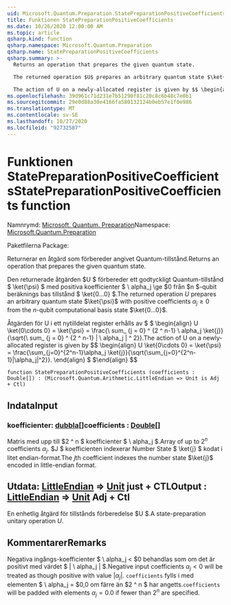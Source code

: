 ```yaml
---
uid: Microsoft.Quantum.Preparation.StatePreparationPositiveCoefficients
title: Funktionen StatePreparationPositiveCoefficients
ms.date: 10/26/2020 12:00:00 AM
ms.topic: article
qsharp.kind: function
qsharp.namespace: Microsoft.Quantum.Preparation
qsharp.name: StatePreparationPositiveCoefficients
qsharp.summary: >-
  Returns an operation that prepares the given quantum state.

  The returned operation $U$ prepares an arbitrary quantum state $\ket{\psi}$ with positive coefficients $\alpha_j\ge 0$ from the $n$-qubit computational basis state $\ket{0...0}$.

  The action of U on a newly-allocated register is given by $$ \begin{align} U \ket{0\cdots 0} = \ket{\psi} = \frac{\sum_{j=0}^{2^n-1}\alpha_j \ket{j}}{\sqrt{\sum_{j=0}^{2^n-1}|\alpha_j|^2}}. \end{align} $$
ms.openlocfilehash: 39d961c71d231e7b51290f81c20c8c6b48c7e0b1
ms.sourcegitcommit: 29e0d88a30e4166fa580132124b0eb57e1f0e986
ms.translationtype: MT
ms.contentlocale: sv-SE
ms.lasthandoff: 10/27/2020
ms.locfileid: "92732587"
---
```

# <a name="statepreparationpositivecoefficients-function"></a><span data-ttu-id="e83dc-102">Funktionen StatePreparationPositiveCoefficients</span><span class="sxs-lookup"><span data-stu-id="e83dc-102">StatePreparationPositiveCoefficients function</span></span>

<span data-ttu-id="e83dc-103">Namnrymd: [Microsoft. Quantum. Preparation](xref:Microsoft.Quantum.Preparation)</span><span class="sxs-lookup"><span data-stu-id="e83dc-103">Namespace: [Microsoft.Quantum.Preparation](xref:Microsoft.Quantum.Preparation)</span></span>

<span data-ttu-id="e83dc-104">Paketfilerna [](https://nuget.org/packages/)</span><span class="sxs-lookup"><span data-stu-id="e83dc-104">Package: [](https://nuget.org/packages/)</span></span>


<span data-ttu-id="e83dc-105">Returnerar en åtgärd som förbereder angivet Quantum-tillstånd.</span><span class="sxs-lookup"><span data-stu-id="e83dc-105">Returns an operation that prepares the given quantum state.</span></span>

<span data-ttu-id="e83dc-106">Den returnerade åtgärden $U $ förbereder ett godtyckligt Quantum-tillstånd $ \ket{\psi} $ med positiva koefficienter $ \ alpha_j \ge $0 från $n $-qubit beräknings bas tillstånd $ \ket{0...0} $.</span><span class="sxs-lookup"><span data-stu-id="e83dc-106">The returned operation $U$ prepares an arbitrary quantum state $\ket{\psi}$ with positive coefficients $\alpha_j\ge 0$ from the $n$-qubit computational basis state $\ket{0...0}$.</span></span>

<span data-ttu-id="e83dc-107">Åtgärden för U i ett nytilldelat register erhålls av $ $ \begin{align} U \ket{0\cdots 0} = \ket{\psi} = \frac{\ sum_ {j = 0} ^ {2 ^ n-1} \ alpha_j \ket{j}}{\sqrt{\ sum_ {j = 0} ^ {2 ^ n-1} | \ alpha_j | ^ 2}}.</span><span class="sxs-lookup"><span data-stu-id="e83dc-107">The action of U on a newly-allocated register is given by $$ \begin{align} U \ket{0\cdots 0} = \ket{\psi} = \frac{\sum_{j=0}^{2^n-1}\alpha_j \ket{j}}{\sqrt{\sum_{j=0}^{2^n-1}|\alpha_j|^2}}.</span></span>
<span data-ttu-id="e83dc-108">\end{align} $ $</span><span class="sxs-lookup"><span data-stu-id="e83dc-108">\end{align} $$</span></span>

```qsharp
function StatePreparationPositiveCoefficients (coefficients : Double[]) : (Microsoft.Quantum.Arithmetic.LittleEndian => Unit is Adj + Ctl)
```


## <a name="input"></a><span data-ttu-id="e83dc-109">Indata</span><span class="sxs-lookup"><span data-stu-id="e83dc-109">Input</span></span>

### <a name="coefficients--double"></a><span data-ttu-id="e83dc-110">koefficienter: [dubbla](xref:microsoft.quantum.lang-ref.double)[]</span><span class="sxs-lookup"><span data-stu-id="e83dc-110">coefficients : [Double](xref:microsoft.quantum.lang-ref.double)[]</span></span>

<span data-ttu-id="e83dc-111">Matris med upp till $2 ^ n $ koefficienter $ \ alpha_j $.</span><span class="sxs-lookup"><span data-stu-id="e83dc-111">Array of up to $2^n$ coefficients $\alpha_j$.</span></span> <span data-ttu-id="e83dc-112">$J $ koefficienten indexerar Number State $ \ket{j} $ kodat i litet endian-format.</span><span class="sxs-lookup"><span data-stu-id="e83dc-112">The $j$th coefficient indexes the number state $\ket{j}$ encoded in little-endian format.</span></span>



## <a name="output--littleendian--unit-adj--ctl"></a><span data-ttu-id="e83dc-113">Utdata: [LittleEndian](xref:Microsoft.Quantum.Arithmetic.LittleEndian) => [Unit](xref:microsoft.quantum.lang-ref.unit) just + CTL</span><span class="sxs-lookup"><span data-stu-id="e83dc-113">Output : [LittleEndian](xref:Microsoft.Quantum.Arithmetic.LittleEndian) => [Unit](xref:microsoft.quantum.lang-ref.unit) Adj + Ctl</span></span>

<span data-ttu-id="e83dc-114">En enhetlig åtgärd för tillstånds förberedelse $U $.</span><span class="sxs-lookup"><span data-stu-id="e83dc-114">A state-preparation unitary operation $U$.</span></span>

## <a name="remarks"></a><span data-ttu-id="e83dc-115">Kommentarer</span><span class="sxs-lookup"><span data-stu-id="e83dc-115">Remarks</span></span>

<span data-ttu-id="e83dc-116">Negativa ingångs-koefficienter $ \ alpha_j < $0 behandlas som om det är positivt med värdet $ | \ alpha_j | $.</span><span class="sxs-lookup"><span data-stu-id="e83dc-116">Negative input coefficients $\alpha_j < 0$ will be treated as though positive with value $|\alpha_j|$.</span></span> <span data-ttu-id="e83dc-117">`coefficients` fylls i med elementen $ \ alpha_j = $0,0 om färre än $2 ^ n $ har angetts.</span><span class="sxs-lookup"><span data-stu-id="e83dc-117">`coefficients` will be padded with elements $\alpha_j = 0.0$ if fewer than $2^n$ are specified.</span></span>